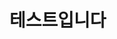 <h1 id="테스트입니다">테스트입니다<img alt="" src="https://velog.velcdn.com/images/l11040/post/cadaac60-bc13-4796-8465-b084a7e55396/image.png" /></h1>